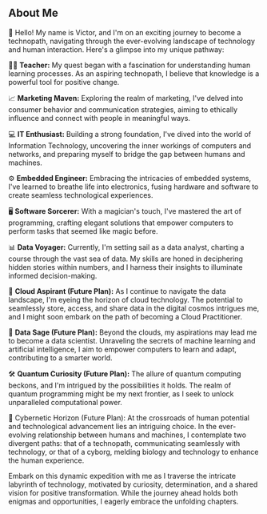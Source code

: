 <!--
### Hi there 👋

**AtVict0r/AtVict0r** is a ✨ _special_ ✨ repository because its `README.md` (this file) appears on your GitHub profile.

Here are some ideas to get you started:

- 🔭 I’m currently working on ...
- 🌱 I’m currently learning ...
- 👯 I’m looking to collaborate on ...
- 🤔 I’m looking for help with ...
- 💬 Ask me about ...
- 📫 How to reach me: ...
- 😄 Pronouns: ...
- ⚡ Fun fact: ...
-->

## About Me

👋 Hello! My name is Victor, and I'm on an exciting journey to become a technopath, navigating through the ever-evolving landscape of technology and human interaction. Here's a glimpse into my unique pathway:

🧑‍🏫 **Teacher:** My quest began with a fascination for understanding human learning processes. As an aspiring technopath, I believe that knowledge is a powerful tool for positive change.

📈 **Marketing Maven:** Exploring the realm of marketing, I've delved into consumer behavior and communication strategies, aiming to ethically influence and connect with people in meaningful ways.

💻 **IT Enthusiast:** Building a strong foundation, I've dived into the world of Information Technology, uncovering the inner workings of computers and networks, and preparing myself to bridge the gap between humans and machines.

⚙️ **Embedded Engineer:** Embracing the intricacies of embedded systems, I've learned to breathe life into electronics, fusing hardware and software to create seamless technological experiences.

🖥️ **Software Sorcerer:** With a magician's touch, I've mastered the art of programming, crafting elegant solutions that empower computers to perform tasks that seemed like magic before.

📊 **Data Voyager:** Currently, I'm setting sail as a data analyst, charting a course through the vast sea of data. My skills are honed in deciphering hidden stories within numbers, and I harness their insights to illuminate informed decision-making.

🚀 **Cloud Aspirant (Future Plan):** As I continue to navigate the data landscape, I'm eyeing the horizon of cloud technology. The potential to seamlessly store, access, and share data in the digital cosmos intrigues me, and I might soon embark on the path of becoming a Cloud Practitioner.

🧠 **Data Sage (Future Plan):** Beyond the clouds, my aspirations may lead me to become a data scientist. Unraveling the secrets of machine learning and artificial intelligence, I aim to empower computers to learn and adapt, contributing to a smarter world.

🛠️ **Quantum Curiosity (Future Plan):** The allure of quantum computing beckons, and I'm intrigued by the possibilities it holds. The realm of quantum programming might be my next frontier, as I seek to unlock unparalleled computational power.

🤖 Cybernetic Horizon (Future Plan): At the crossroads of human potential and technological advancement lies an intriguing choice. In the ever-evolving relationship between humans and machines, I contemplate two divergent paths: that of a technopath, communicating seamlessly with technology, or that of a cyborg, melding biology and technology to enhance the human experience.

Embark on this dynamic expedition with me as I traverse the intricate labyrinth of technology, motivated by curiosity, determination, and a shared vision for positive transformation. While the journey ahead holds both enigmas and opportunities, I eagerly embrace the unfolding chapters.
